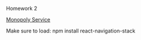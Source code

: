 Homework 2

[Monopoly Service](https://www.youtube.com/playlist?list=PL4cUxeGkcC9ixPU-QkScoRBVxtPPzVjrQ)

Make sure to load: npm install react-navigation-stack

